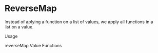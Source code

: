 ReverseMap
==========
Instead of aplying a function on a list of values, we apply all functions in a list on a value.

Usage 

reverseMap Value Functions